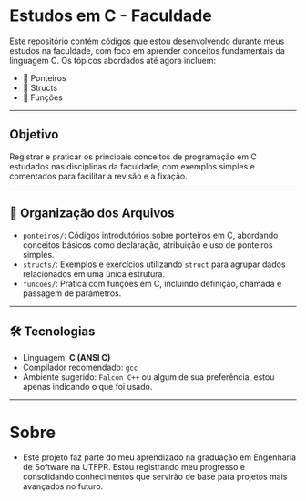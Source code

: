 # Estudos em C - Faculdade

Este repositório contém códigos que estou desenvolvendo durante meus estudos na faculdade, com foco em aprender conceitos fundamentais da linguagem C. Os tópicos abordados até agora incluem:

- 🔹 Ponteiros
- 🔹 Structs
- 🔹 Funções

---

## Objetivo

Registrar e praticar os principais conceitos de programação em C estudados nas disciplinas da faculdade, com exemplos simples e comentados para facilitar a revisão e a fixação.

---

## 📂 Organização dos Arquivos

- `ponteiros/`: Códigos introdutórios sobre ponteiros em C, abordando conceitos básicos como declaração, atribuição e uso de ponteiros simples.
- `structs/`: Exemplos e exercícios utilizando `struct` para agrupar dados relacionados em uma única estrutura.
- `funcoes/`: Prática com funções em C, incluindo definição, chamada e passagem de parâmetros.

---

## 🛠️ Tecnologias

- Linguagem: **C (ANSI C)**
- Compilador recomendado: `gcc`
- Ambiente sugerido: `Falcon C++` ou algum de sua preferência, estou apenas indicando o que foi usado. 

---

# Sobre

- Este projeto faz parte do meu aprendizado na graduação em Engenharia de Software na UTFPR. Estou registrando meu progresso e consolidando conhecimentos que servirão de base para projetos mais avançados no futuro.